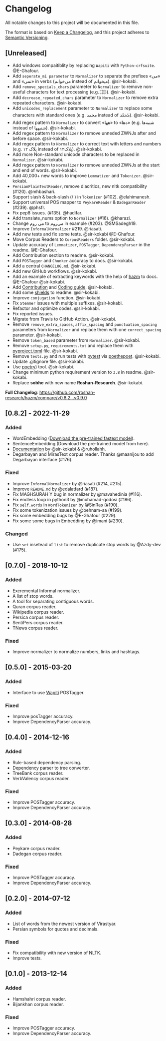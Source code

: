 # Changelog

All notable changes to this project will be documented in this file.

The format is based on [Keep a Changelog](https://keepachangelog.com/en/1.1.0/),
and this project adheres to [Semantic Versioning](https://semver.org/spec/v2.0.0.html).

## [Unreleased]

- Add windows compaitiblity by replacing `Wapiti` with `Python-crfsuite`. @E-Ghafour.
- Add `seperate_mi parameter` to `Normalizer` to separate the prefixes «می» and «نمی» in verbs (می‌خوانم instead of میخوانم). @sir-kokabi. 
- Add `remove_specials_chars` parameter to `Normalizer` to remove non-useful characters for text processing (e.g. ۝۞). @sir-kokabi.
- Add `decrease_repeated_chars` parameter to `Normalizer` to remove extra repeated characters. @sir-kokabi.
- Add `unicodes_replacement` parameter to `Normalizer` to replace some characters with standard ones (e.g. محمد instead of ﷴ). @sir-kokabi.
- Add regex pattern to `Normalizer` to convert «هها» to «ه‌ها» (e.g. شنبه‌ها instead of شنبهها). @sir-kokabi.
- Add regex pattern to `Normalizer` to remove unneded ZWNJs after and before space. @sir-kokabi.
- Add regex pattern to `Normalizer` to correct text with letters and numbers (e.g. پلاک ۱۲ instead of پلاک۱۲). @sir-kokabi.
- Add more Non-standard unicode characters to be replaced in `Normalizer`. @sir-kokabi.
- Add regex pattern to `Normalizer` to remove unneded ZWNJs at the start and end of words. @sir-kokabi.
- Add 40,000+ new words to improve `Lemmatizer` and `Tokenizer`. @sir-kokabi.
- `PersianPlainTextReader`, remove diacritics, new nltk compatibility (#120). @mhbashari.
- Support slash & back-slash (/ \) in `Tokenizer` (#102). @elahimanesh.
- Support universal POS mapper to `PeykareReader` & `DadeganReader` (#239). @phsfr.
- Fix pep8 issues. (#135). @hadifar.
- Add translate_nums option to `Normalizer` (#16). @kharazi.
- Change می روم to می‌روم in example (#203). @SMSadegh19.
- Improve `InformalNormalizer` #219. @riasati.
- Add new tests and fix some tests. @sir-kokabi @E-Ghafour.
- Move Corpus Readers to `CorpusReaders` folder. @sir-kokabi.
- Update accuracy of `Lemmatizer`, `POSTagger`, `DependencyParser` in the readme. @E-Ghafour.
- Add Contribution section to readme. @sir-kokabi.
- Add `POSTagger` and `Chunker` accuracy to docs. @sir-kokabi.
- Add a central `CHANGELOG.md`. @sir-kokabi.
- Add new GitHub workflows. @sir-kokabi.
- Add an example of extracting keywords with the help of [hazm](https://github.com/roshan-research/hazm) to docs. @E-Ghafour @sir-kokabi.
- Add [Contribution](https://github.com/roshan-research/hazm/blob/master/CONTRIBUTION.md) and [Coding guide](https://github.com/roshan-research/hazm/blob/master/CODING.md). @sir-kokabi.
- Add some [shields](https://shields.io/) to readme. @sir-kokabi.
- Improve `conjugation` function. @sir-kokabi.
- Fix `Stemmer` issues with multiple suffixes. @sir-kokabi.
- Refactor and optimize codes. @sir-kokabi.
- Fix reported issues.
- Migrate from Travis to GitHub Action. @sir-kokabi.
- Remove `remove_extra_spaces`, `affix_spacing` and `punctuation_spacing` parameters from `Normalizer` and replace them with one `correct_spacing` parameter. @sir-kokabi.
- Remove `token_based` parameter from `Normalizer`. @sir-kokabi.
- Remove `setup.py`, `requirements.txt` and replace them with [pyproject.toml](https://pip.pypa.io/en/stable/reference/build-system/pyproject-toml/) file. @sir-kokabi.
- Remove `tests.py` and run tests with [pytest](https://pytest.org/) via [poethepoet](https://poethepoet.natn.io/). @sir-kokabi.
- Update .gitignore file. @sir-kokabi.
- Use [poetry](https://python-poetry.org/)) tool. @sir-kokabi.
- Change minimum python requirement version to `3.8` in readme. @sir-kokabi.
- Replace **sobhe** with new name **Roshan-Research**. @sir-kokabi.

**Full Changelog**: https://github.com/roshan-research/hazm/compare/v0.8.2...v0.9.0

## [0.8.2] - 2022-11-29

### Added

- WordEmbedding ([Download the pre-trained fastext model](https://mega.nz/file/GqZUlbpS#XRYP5FHbPK2LnLZ8IExrhrw3ZQ-jclNSVCz59uEhrxY)).
- SentenceEmbedding (Download the pre-trained model from here).
- [Documentation](https://www.roshan-ai.ir/hazm/docs/) by @sir-kokabi & @ruhollahh.
- Degarbayan and MirasText corpus reader. Thanks @maanijou to add Degarbayan interface (#176).

### Fixed

- Improve `InformalNormalizer` by @riasati (#214, #215).
- Improve `README.md` by @edalatfard (#187).
- Fix MAGHSURAH Y bug in normalizer by @mavahedinia (#116).
- Fix endless loop in python3 by @mohamad-qodosi (#186).
- Fix `self.words` in `WordTokenizer` by @SinRas (#190).
- Fix some tokenization issues by @behnam-sa (#199).
- Fix some embedding bugs by @E-Ghafour (#229).
- Fix some some bugs in Embedding by @imani (#230).

### Changed

- Use `set` insetead of `list` to remove duplicate stop words by @Azdy-dev (#175).

## [0.7.0] - 2018-10-12

### Added

- Excremental Informal normalizer.
- A list of stop words.
- A tool for separating contiguous words.
- Quran corpus reader.
- Wikipedia corpus reader.
- Persica corpus reader.
- SentiPers corpus reader.
- TNews corpus reader.

### Fixed

- Improve normalizer to normalize numbers, links and hashtags.

## [0.5.0] - 2015-03-20

### Added

- Interface to use [Wapiti](https://wapiti.limsi.fr/) POSTagger.

### Fixed

- Improve posTagger accuracy.
- Improve DependencyParser accuracy.
  

## [0.4.0] - 2014-12-16

### Added
- Rule-based dependency parsing.
- Dependency parser to tree converter.
- TreeBank corpus reader.
- VerbValency corpus reader.

### Fixed

- Improve POSTagger accuracy.
- Improve DependencyParser accuracy.

## [0.3.0] - 2014-08-28

### Added

- Peykare corpus reader.
- Dadegan corpus reader.

### Fixed

- Improve POSTagger accuracy.
- Improve DependencyParser accuracy.

## [0.2.0] - 2014-07-12

### Added
- List of words from the newest version of Virastyar.
- Persian symbols for quotes and decimals.

### Fixed
- Fix compatibility with new version of NLTK.
- Improve tests.


## [0.1.0] - 2013-12-14

### Added
- Hamshahri corpus reader.
- Bijankhan corpus reader.

### Fixed
- Improve POSTagger accuracy.
- Improve DependencyParser accuracy.
